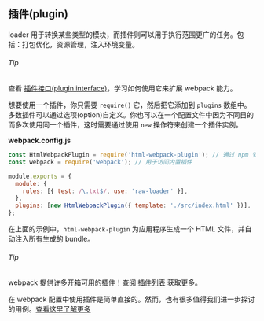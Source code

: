 ## 插件(plugin) 

loader 用于转换某些类型的模块，而插件则可以用于执行范围更广的任务。包括：打包优化，资源管理，注入环境变量。

###### Tip

查看 [插件接口(plugin interface)](https://webpack.docschina.org/api/plugins)，学习如何使用它来扩展 webpack 能力。

想要使用一个插件，你只需要 `require()` 它，然后把它添加到 `plugins` 数组中。多数插件可以通过选项(option)自定义。你也可以在一个配置文件中因为不同目的而多次使用同一个插件，这时需要通过使用 `new` 操作符来创建一个插件实例。

**webpack.config.js**

```javascript
const HtmlWebpackPlugin = require('html-webpack-plugin'); // 通过 npm 安装
const webpack = require('webpack'); // 用于访问内置插件

module.exports = {
  module: {
    rules: [{ test: /\.txt$/, use: 'raw-loader' }],
  },
  plugins: [new HtmlWebpackPlugin({ template: './src/index.html' })],
};
```

在上面的示例中，`html-webpack-plugin` 为应用程序生成一个 HTML 文件，并自动注入所有生成的 bundle。

###### Tip

webpack 提供许多开箱可用的插件！查阅 [插件列表](https://webpack.docschina.org/plugins) 获取更多。

在 webpack 配置中使用插件是简单直接的。然而，也有很多值得我们进一步探讨的用例。[查看这里了解更多](https://webpack.docschina.org/concepts/plugins)